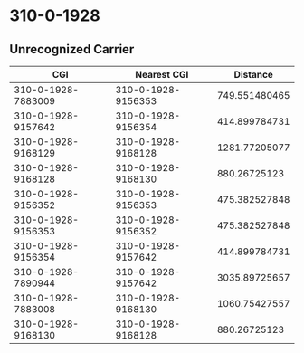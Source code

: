 # 310-0-1928
## Unrecognized Carrier


| CGI | Nearest CGI | Distance |
|-----|-------------|----------|
| 310-0-1928-7883009 | 310-0-1928-9156353 | 749.551480465 |
| 310-0-1928-9157642 | 310-0-1928-9156354 | 414.899784731 |
| 310-0-1928-9168129 | 310-0-1928-9168128 | 1281.77205077 |
| 310-0-1928-9168128 | 310-0-1928-9168130 | 880.26725123 |
| 310-0-1928-9156352 | 310-0-1928-9156353 | 475.382527848 |
| 310-0-1928-9156353 | 310-0-1928-9156352 | 475.382527848 |
| 310-0-1928-9156354 | 310-0-1928-9157642 | 414.899784731 |
| 310-0-1928-7890944 | 310-0-1928-9157642 | 3035.89725657 |
| 310-0-1928-7883008 | 310-0-1928-9168130 | 1060.75427557 |
| 310-0-1928-9168130 | 310-0-1928-9168128 | 880.26725123 |
